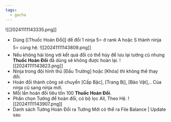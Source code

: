 ```yaml
---
tags:
  - gacha
---
```

![[20241111143335.png]]
- Dùng [[Thuốc Hoán Đổi]] để đổi 1 ninja 5⭐ ở rank A hoặc S thành ninja 5⭐ cùng hệ.
![[20241111143809.png]]
- Nếu không hài lòng với kết quả đổi có thể hủy để lưu lại tướng cũ nhưng **Thuốc Hoán Đổi** đã dùng sẽ không được hoàn lại.
![[20241111143823.png]]
- Ninja trong đội hình thủ [Đấu Trường] hoặc [Khóa] thì không thể thay đổi.
- Hoán đổi thành công sẽ chuyển [Cấp Bậc], [Trang Bị], [Bảo Vật],.. Của ninja cũ sang ninja mới.
- Mỗi lần hoán đổi tiêu tốn 100 **Thuốc Hoán Đổi**.
- Phần chọn Tướng để hoàn đổi, có bộ lọc All, Theo Hệ.
![[20241111143907.png]]
- Danh sách Tướng Hoán Đổi ra Tướng Mới có thể ra File Balance | Update sau 